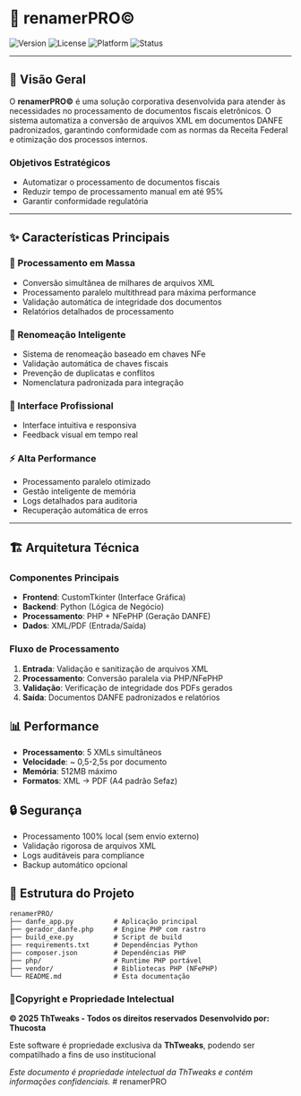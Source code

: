 # 🏥 renamerPRO©

![Version](https://img.shields.io/badge/version-1.0.0-blue.svg)
![License](https://img.shields.io/badge/license-Proprietary-red.svg)
![Platform](https://img.shields.io/badge/platform-Windows-lightgrey.svg)
![Status](https://img.shields.io/badge/status-Production-green.svg)

---

## 🎯 **Visão Geral**

O **renamerPRO©** é uma solução corporativa desenvolvida para atender às necessidades no processamento de documentos fiscais eletrônicos. O sistema automatiza a conversão de arquivos XML em documentos DANFE padronizados, garantindo conformidade com as normas da Receita Federal e otimização dos processos internos.

### **Objetivos Estratégicos**

- Automatizar o processamento de documentos fiscais
- Reduzir tempo de processamento manual em até 95%
- Garantir conformidade regulatória

---

## ✨ **Características Principais**

### **🚀 Processamento em Massa**

- Conversão simultânea de milhares de arquivos XML
- Processamento paralelo multithread para máxima performance
- Validação automática de integridade dos documentos
- Relatórios detalhados de processamento

### **🎯 Renomeação Inteligente**

- Sistema de renomeação baseado em chaves NFe
- Validação automática de chaves fiscais
- Prevenção de duplicatas e conflitos
- Nomenclatura padronizada para integração

### **🏥 Interface Profissional**

- Interface intuitiva e responsiva
- Feedback visual em tempo real

### **⚡ Alta Performance**

- Processamento paralelo otimizado
- Gestão inteligente de memória
- Logs detalhados para auditoria
- Recuperação automática de erros

---

## 🏗️ **Arquitetura Técnica**

### **Componentes Principais**

- **Frontend**: CustomTkinter (Interface Gráfica)
- **Backend**: Python (Lógica de Negócio)
- **Processamento**: PHP + NFePHP (Geração DANFE)
- **Dados**: XML/PDF (Entrada/Saída)

### **Fluxo de Processamento**

1. **Entrada**: Validação e sanitização de arquivos XML
2. **Processamento**: Conversão paralela via PHP/NFePHP
3. **Validação**: Verificação de integridade dos PDFs gerados
4. **Saída**: Documentos DANFE padronizados e relatórios

## 📊 Performance

- **Processamento**: 5 XMLs simultâneos
- **Velocidade**: ~ 0,5-2,5s por documento
- **Memória**: 512MB máximo
- **Formatos**: XML → PDF (A4 padrão Sefaz)

## 🔒 Segurança

- Processamento 100% local (sem envio externo)
- Validação rigorosa de arquivos XML
- Logs auditáveis para compliance
- Backup automático opcional

## 📁 Estrutura do Projeto

```
renamerPRO/
├── danfe_app.py          # Aplicação principal
├── gerador_danfe.php     # Engine PHP com rastro
├── build_exe.py          # Script de build
├── requirements.txt      # Dependências Python
├── composer.json         # Dependências PHP
├── php/                  # Runtime PHP portável
├── vendor/               # Bibliotecas PHP (NFePHP)
└── README.md             # Esta documentação
```


### **📄Copyright e Propriedade Intelectual**

**© 2025 ThTweaks - Todos os direitos reservados**
**Desenvolvido por: Thucosta**

Este software é propriedade exclusiva da **ThTweaks**, podendo ser compatilhado a fins de uso institucional

*Este documento é propriedade intelectual da ThTweaks e contém informações confidenciais.*
#   r e n a m e r P R O 
 
 
